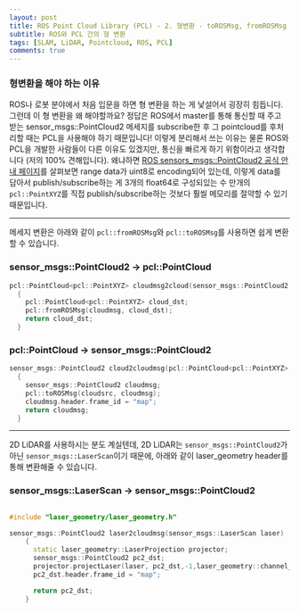 ```yaml
---
layout: post
title: ROS Point Cloud Library (PCL) - 2. 형변환 - toROSMsg, fromROSMsg
subtitle: ROS와 PCL 간의 형 변환
tags: [SLAM, LiDAR, Pointcloud, ROS, PCL]
comments: true
---
```


### 형변환을 해야 하는 이유

ROS나 로봇 분야에서 처음 입문을 하면 형 변환을 하는 게 낯설어서 굉장히 힘듭니다. 그런데 이 형 변환을 왜 해야할까요? 정답은 ROS에서 master를 통해 통신할 때 주고 받는 sensor_msgs::PointCloud2 메세지를 subscribe한 후 그 pointcloud를 후처리할 때는 PCL을 사용해야 하기 때문입니다! 이렇게 분리해서 쓰는 이유는 물론 ROS와 PCL을 개발한 사람들이 다른 이유도 있겠지만, 통신을 빠르게 하기 위함이라고 생각합니다 (저의 100% 견해입니다). 왜냐하면 [ROS sensors_msgs::PointCloud2 공식 안내 페이지](http://docs.ros.org/melodic/api/sensor_msgs/html/msg/PointCloud2.html)를 살펴보면 range data가 uint8로 encoding되어 있는데, 이렇게 data를 담아서 publish/subscribe하는 게 3개의 float64로 구성되있는 수 만개의 `pcl::PointXYZ`를 직접 publish/subscribe하는 것보다 훨씰 메모리를 절약할 수 있기 때문입니다.  

---

메세지 변환은 아래와 같이 `pcl::fromROSMsg`와 `pcl::toROSMsg`를 사용하면 쉽게 변환할 수 있습니다. 

### sensor_msgs::PointCloud2 → pcl::PointCloud

```cpp
pcl::PointCloud<pcl::PointXYZ> cloudmsg2cloud(sensor_msgs::PointCloud2 cloudmsg)
  {
    pcl::PointCloud<pcl::PointXYZ> cloud_dst;
    pcl::fromROSMsg(cloudmsg, cloud_dst);
    return cloud_dst;
  }
```
### pcl::PointCloud → sensor_msgs::PointCloud2
```cpp
sensor_msgs::PointCloud2 cloud2cloudmsg(pcl::PointCloud<pcl::PointXYZ> cloud_src)
  {
    sensor_msgs::PointCloud2 cloudmsg;
    pcl::toROSMsg(cloudsrc, cloudmsg);
    cloudmsg.header.frame_id = "map";
    return cloudmsg;
  }
```

---

2D LiDAR를 사용하시는 분도 계실텐데, 2D LiDAR는 `sensor_msgs::PointCloud2`가 아닌 `sensor_msgs::LaserScan`이기 때문에, 아래와 같이 laser_geometry header를 통해 변환해줄 수 있습니다.

### sensor_msgs::LaserScan → sensor_msgs::PointCloud2
```cpp

#include "laser_geometry/laser_geometry.h"

sensor_msgs::PointCloud2 laser2cloudmsg(sensor_msgs::LaserScan laser)
    {
      static laser_geometry::LaserProjection projector;
      sensor_msgs::PointCloud2 pc2_dst;
      projector.projectLaser(laser, pc2_dst,-1,laser_geometry::channel_option::Intensity | laser_geometry::channel_option::Distance);
      pc2_dst.header.frame_id = "map";

      return pc2_dst;
    }
```




